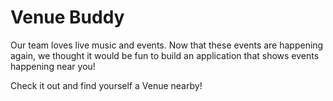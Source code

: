 # Venue Buddy

Our team loves live music and events. Now that these events are happening again, we thought it would be fun to build an application that shows events happening near you!

Check it out and find yourself a Venue nearby! <url>


